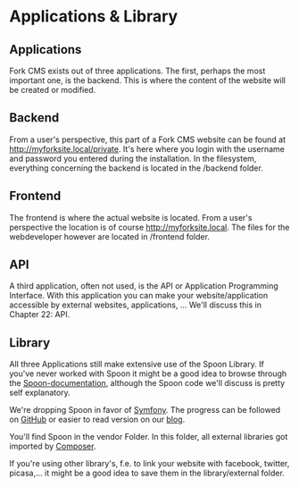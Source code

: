# Applications & Library

## Applications

Fork CMS exists out of three applications. The first, perhaps the most important one, is the backend. This is where the content of the website will be created or modified.

## Backend

From a user's perspective, this part of a Fork CMS website can be found at http://myforksite.local/private. It's here where you login with the username and password you entered during the installation.
In the filesystem, everything concerning the backend is located in the /backend folder.

## Frontend

The frontend is where the actual website is located. From a user's perspective the location is of course http://myforksite.local. The files for the webdeveloper however are located in /frontend folder.

## API

A third application, often not used, is the API or Application Programming Interface. With this application you can make your website/application accessible by external websites, applications, ... We'll discuss this in Chapter 22: API.

## Library

All three Applications still make extensive use of the Spoon Library. If you've never worked with Spoon it might be a good idea to browse through the [Spoon-documentation](http://www.spoon-library.com), although the Spoon code we'll discuss is pretty self explanatory.

We're dropping Spoon in favor of [Symfony](http://symfony.com). The progress can be followed on [GitHub](https://github.com/forkcms/) or easier to read version on our [blog](http://fork-cms.com/blog).

You'll find Spoon in the vendor Folder. In this folder, all external libraries got imported by [Composer](http://getcomposer.org/).

If you're using other library's, f.e. to link your website with facebook, twitter, picasa,... it might be a good idea to save them in the library/external folder.